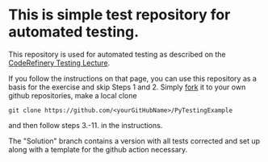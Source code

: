 # This is simple test repository for automated testing.

This repository is used for automated testing as described on the [CodeRefinery Testing Lecture](https://coderefinery.github.io/testing/continuous-integration/).

If you follow the instructions on that page, you can use this repository as a basis for the exercise and skip Steps 1 and 2. Simply [fork](https://github.com/AaltoRSE/PyTestingExample/fork) it to your own github repositories, make a local clone
```
git clone https://github.com/<yourGitHubName>/PyTestingExample
```
and then follow steps 3.-11. in the instructions.

The "Solution" branch contains a version with all tests corrected and set up along with a template for the github action necessary.

